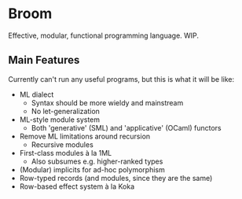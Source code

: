 # Broom

Effective, modular, functional programming language. WIP.

## Main Features

Currently can't run any useful programs, but this is what it will be like:

* ML dialect
    - Syntax should be more wieldy and mainstream
    - No let-generalization
* ML-style module system
    - Both 'generative' (SML) and 'applicative' (OCaml) functors
* Remove ML limitations around recursion
    - Recursive modules
* First-class modules à la 1ML
    - Also subsumes e.g. higher-ranked types
* (Modular) implicits for ad-hoc polymorphism
* Row-typed records (and modules, since they are the same)
* Row-based effect system à la Koka

